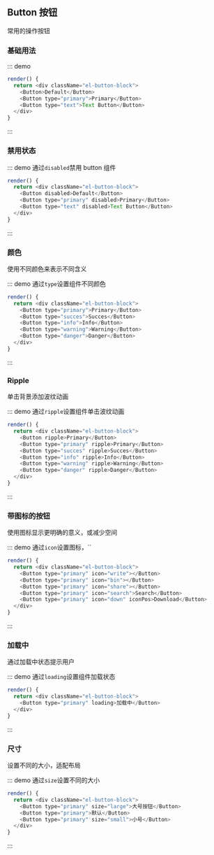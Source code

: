 ﻿## Button 按钮

常用的操作按钮

### 基础用法

::: demo
```js
render() {
  return <div className="el-button-block">
    <Button>Default</Button>
    <Button type="primary">Primary</Button>
    <Button type="text">Text Button</Button>
  </div>
}
```
:::

### 禁用状态

::: demo 通过`disabled`禁用 button 组件
```js
render() {
  return <div className="el-button-block">
    <Button disabled>Default</Button>
    <Button type="primary" disabled>Primary</Button>
    <Button type="text" disabled>Text Button</Button>
  </div>
}
```
:::

### 颜色
使用不同颜色来表示不同含义

::: demo 通过`type`设置组件不同颜色
```js
render() {
  return <div className="el-button-block">
    <Button type="primary">Primary</Button>
    <Button type="succes">Succes</Button>
    <Button type="info">Info</Button>
    <Button type="warning">Warning</Button>
    <Button type="danger">Danger</Button>
  </div>
}
```
:::

### Ripple
单击背景添加波纹动画

::: demo 通过`ripple`设置组件单击波纹动画
```js
render() {
  return <div className="el-button-block">
    <Button ripple>Primary</Button>
    <Button type="primary" ripple>Primary</Button>
    <Button type="succes" ripple>Succes</Button>
    <Button type="info" ripple>Info</Button>
    <Button type="warning" ripple>Warning</Button>
    <Button type="danger" ripple>Danger</Button>
  </div>
}
```
:::

### 带图标的按钮
使用图标显示更明确的意义，或减少空间

::: demo 通过`icon`设置图标，``
```js
render() {
  return <div className="el-button-block">
    <Button type="primary" icon="write"></Button>
    <Button type="primary" icon="bin"></Button>
    <Button type="primary" icon="share"></Button>
    <Button type="primary" icon="search">Search</Button>
    <Button type="primary" icon="down" iconPos>Download</Button>
  </div>
}
```
:::

### 加载中
通过加载中状态提示用户

::: demo 通过`loading`设置组件加载状态
```js
render() {
  return <div className="el-button-block">
    <Button type="primary" loading>加载中</Button>
  </div>
}
```
:::

### 尺寸
设置不同的大小，适配布局

::: demo  通过`size`设置不同的大小
```js
render() {
  return <div className="el-button-block">
    <Button type="primary" size="large">大号按钮</Button>
    <Button type="primary">默认</Button>
    <Button type="primary" size="small">小号</Button>
  </div>
}
```
:::

